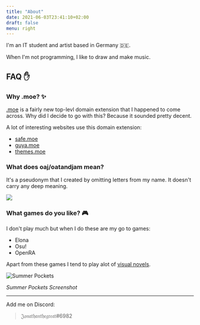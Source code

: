 ```yaml
---
title: "About"
date: 2021-06-03T23:41:10+02:00
draft: false
menu: right
---
```


I'm an IT student and artist based in Germany :de:.

When I'm not programming, I like to draw and make music.

## FAQ :hand:

### Why .moe? :sparkles:

[.moe](https://get.moe/) is a fairly new top-levl domain extension that I happened to come across. Why did I decide to go with this? Because it sounded pretty decent.

A lot of interesting websites use this domain extension:

- [safe.moe](https://safe.moe)
- [guya.moe](https://guya.moe)
- [themes.moe](https://themes.moe)

### What does oaj/oatandjam mean?

It's a pseudonym that I created by omitting letters from my name. It doesn't carry any deep meaning.

![](https://static.openfoodfacts.org/images/products/500/010/817/1553/front_en.12.400.jpg)

### What games do you like? :video_game:
 
I don't play much but when I do these are my go to games:

- Elona
- Osu!
- OpenRA

Apart from these games I tend to play alot of [visual novels](https://en.wikipedia.org/wiki/Visual_novel).

![Summer Pockets](https://i.postimg.cc/pdDB33Ls/summer-pockets.jpg "Summer Pockets") 

*Summer Pockets Screenshot*

---

Add me on Discord:

> 𝔍𝔬𝔫𝔞𝔱𝔥𝔞𝔫𝔱𝔥𝔢𝔤𝔯𝔢𝔞𝔱#6982
